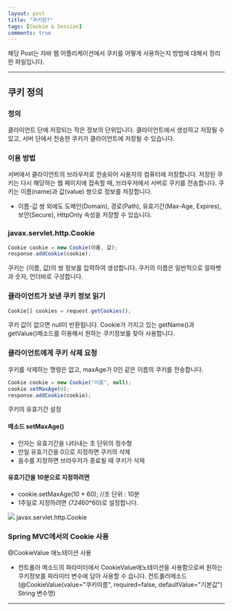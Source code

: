 ```yaml
---
layout: post
title: "쿠키란?"
tags: [Cookie & Session]
comments: true
---
```

 
해당 Post는 자바 웹 어플리케이션에서 쿠키를 어떻게 사용하는지 방법에 대해서 정리한 파일입니다.

---

## 쿠키 정의

### 정의

클라이언트 단에 저장되는 작은 정보의 단위입니다.
클라이언트에서 생성하고 저장될 수 있고, 서버 단에서 전송한 쿠키가 클라이언트에 저장될 수 있습니다.
 

### 이용 방법

서버에서 클라이언트의 브라우저로 전송되어 사용자의 컴퓨터에 저장합니다.
저장된 쿠키는 다시 해당하는 웹 페이지에 접속할 때, 브라우저에서 서버로 쿠키를 전송합니다.
쿠키는 이름(name)과 값(value) 쌍으로 정보를 저장합니다.
- 이름-값 쌍 외에도 도메인(Domain), 경로(Path), 유효기간(Max-Age, Expires), 보안(Secure), HttpOnly 속성을 저장할 수 있습니다.
 

### javax.servlet.http.Cookie
```js
Cookie cookie = new Cookie(이름, 값);
response.addCookie(cookie);
```
쿠키는 (이름, 값)의 쌍 정보를 입력하여 생성합니다.
쿠키의 이름은 일반적으로 알파벳과 숫자, 언더바로 구성합니다.  

### 클라이언트가 보낸 쿠키 정보 읽기
```js
Cookie[] cookies = request.getCookies();
```
쿠키 값이 없으면 null이 반환됩니다.
Cookie가 가지고 있는 getName()과 getValue()메소드를 이용해서 원하는 쿠키정보를 찾아 사용합니다.
 

### 클라이언트에게 쿠키 삭제 요청

쿠키를 삭제하는 명령은 없고, maxAge가 0인 같은 이름의 쿠키를 전송합니다.
```js
Cookie cookie = new Cookie("이름", null);
cookie.setMaxAge(0);
response.addCookie(cookie);
 ```

쿠키의 유효기간 설정

#### 메소드 setMaxAge()
- 인자는 유효기간을 나타내는 초 단위의 정수형
- 만일 유효기간을 0으로 지정하면 쿠키의 삭제
- 음수를 지정하면 브라우저가 종료될 때 쿠키가 삭제
#### 유효기간을 10분으로 지정하려면
- cookie.setMaxAge(10 * 60); //초 단위 : 10분
- 1주일로 지정하려면 (7*24*60*60)로 설정합니다.
<img src= "https://cphinf.pstatic.net/mooc/20180221_109/1519193077699vJM62_PNG/1.png">
javax.servlet.http.Cookie

### Spring MVC에서의 Cookie 사용

@CookieValue 애노테이션 사용
- 컨트롤러 메소드의 파라미터에서 CookieValue애노테이션을 사용함으로써 원하는 쿠키정보를 파라미터 변수에 담아 사용할 수 습니다.
컨트롤러메소드(@CookieValue(value="쿠키이름", required=false, defaultValue="기본값") String 변수명)
---
